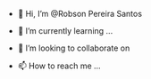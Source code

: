 - 👋 Hi, I’m @Robson  Pereira  Santos

- 🌱 I’m currently learning ...
- 💞️ I’m looking to collaborate on 
- 📫 How to reach me ...

<!---
r0bsonrs/r0bsonrs is a ✨ special ✨ repository because its `README.md` (this file) appears on your GitHub profile.
You can click the Preview link to take a look at your changes.
--->
